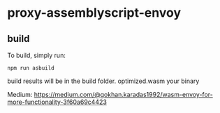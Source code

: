 # proxy-assemblyscript-envoy

## build

To build, simply run:
```
npm run asbuild
```

build results will be in the build folder. optimized.wasm your binary

Medium: https://medium.com/@gokhan.karadas1992/wasm-envoy-for-more-functionality-3f60a69c4423
